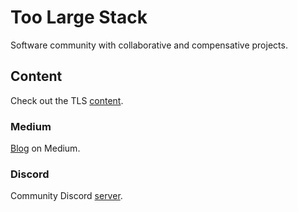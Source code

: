 # Too Large Stack

Software community with collaborative and compensative projects.

## Content

Check out the TLS [content](toolargestack.net).

### Medium

[Blog](https://medium.com/@toolargestack) on Medium.

### Discord

Community Discord [server](https://discord.gg/Ne5MXMCa2p).
